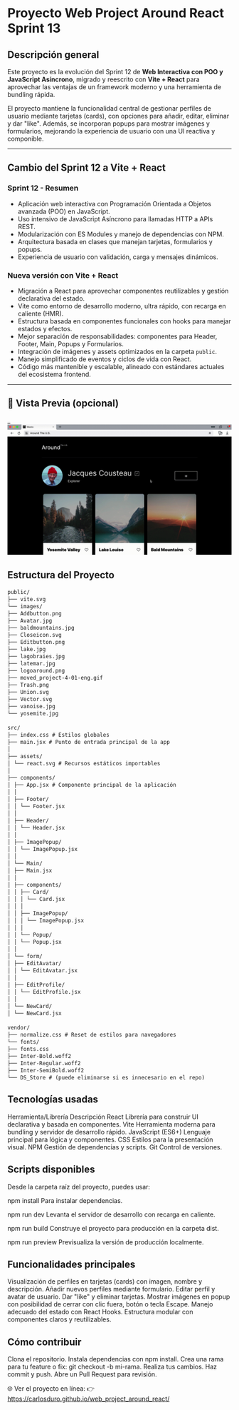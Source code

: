 # Proyecto Web Project Around React Sprint 13

## Descripción general

Este proyecto es la evolución del Sprint 12 de **Web Interactiva con POO y JavaScript Asíncrono**, migrado y reescrito con **Vite + React** para aprovechar las ventajas de un framework moderno y una herramienta de bundling rápida.

El proyecto mantiene la funcionalidad central de gestionar perfiles de usuario mediante tarjetas (cards), con opciones para añadir, editar, eliminar y dar "like". Además, se incorporan popups para mostrar imágenes y formularios, mejorando la experiencia de usuario con una UI reactiva y componible.

---

## Cambio del Sprint 12 a Vite + React

### Sprint 12 - Resumen

- Aplicación web interactiva con Programación Orientada a Objetos avanzada (POO) en JavaScript.
- Uso intensivo de JavaScript Asíncrono para llamadas HTTP a APIs REST.
- Modularización con ES Modules y manejo de dependencias con NPM.
- Arquitectura basada en clases que manejan tarjetas, formularios y popups.
- Experiencia de usuario con validación, carga y mensajes dinámicos.

### Nueva versión con Vite + React

- Migración a React para aprovechar componentes reutilizables y gestión declarativa del estado.
- Vite como entorno de desarrollo moderno, ultra rápido, con recarga en caliente (HMR).
- Estructura basada en componentes funcionales con hooks para manejar estados y efectos.
- Mejor separación de responsabilidades: componentes para Header, Footer, Main, Popups y Formularios.
- Integración de imágenes y assets optimizados en la carpeta `public`.
- Manejo simplificado de eventos y ciclos de vida con React.
- Código más mantenible y escalable, alineado con estándares actuales del ecosistema frontend.

---

## 📸 Vista Previa (opcional)

\_![Demo de la app](public/images/moved_project-4-01-eng.gif)

## Estructura del Proyecto

```plaintext
public/
├── vite.svg
└── images/
├── Addbutton.png
├── Avatar.jpg
├── baldmountains.jpg
├── Closeicon.svg
├── Editbutton.png
├── lake.jpg
├── lagobraies.jpg
├── latemar.jpg
├── logoaround.png
├── moved_project-4-01-eng.gif
├── Trash.png
├── Union.svg
├── Vector.svg
├── vanoise.jpg
└── yosemite.jpg

src/
├── index.css # Estilos globales
├── main.jsx # Punto de entrada principal de la app
│
├── assets/
│ └── react.svg # Recursos estáticos importables
│
├── components/
│ ├── App.jsx # Componente principal de la aplicación
│ │
│ ├── Footer/
│ │ └── Footer.jsx
│ │
│ ├── Header/
│ │ └── Header.jsx
│ │
│ ├── ImagePopup/
│ │ └── ImagePopup.jsx
│ │
│ └── Main/
│ ├── Main.jsx
│ │
│ ├── components/
│ │ ├── Card/
│ │ │ └── Card.jsx
│ │ │
│ │ ├── ImagePopup/
│ │ │ └── ImagePopup.jsx
│ │ │
│ │ └── Popup/
│ │ └── Popup.jsx
│ │
│ └── form/
│ ├── EditAvatar/
│ │ └── EditAvatar.jsx
│ │
│ ├── EditProfile/
│ │ └── EditProfile.jsx
│ │
│ └── NewCard/
│ └── NewCard.jsx

vendor/
├── normalize.css # Reset de estilos para navegadores
└── fonts/
├── fonts.css
├── Inter-Bold.woff2
├── Inter-Regular.woff2
├── Inter-SemiBold.woff2
└── DS_Store # (puede eliminarse si es innecesario en el repo)
```

## Tecnologías usadas

Herramienta/Librería Descripción
React Librería para construir UI declarativa y basada en componentes.
Vite Herramienta moderna para bundling y servidor de desarrollo rápido.
JavaScript (ES6+) Lenguaje principal para lógica y componentes.
CSS Estilos para la presentación visual.
NPM Gestión de dependencias y scripts.
Git Control de versiones.

## Scripts disponibles

Desde la carpeta raíz del proyecto, puedes usar:

npm install
Para instalar dependencias.

npm run dev
Levanta el servidor de desarrollo con recarga en caliente.

npm run build
Construye el proyecto para producción en la carpeta dist.

npm run preview
Previsualiza la versión de producción localmente.

## Funcionalidades principales

Visualización de perfiles en tarjetas (cards) con imagen, nombre y descripción.
Añadir nuevos perfiles mediante formulario.
Editar perfil y avatar de usuario.
Dar "like" y eliminar tarjetas.
Mostrar imágenes en popup con posibilidad de cerrar con clic fuera, botón o tecla Escape.
Manejo adecuado del estado con React Hooks.
Estructura modular con componentes claros y reutilizables.

## Cómo contribuir

Clona el repositorio.
Instala dependencias con npm install.
Crea una rama para tu feature o fix: git checkout -b mi-rama.
Realiza tus cambios.
Haz commit y push.
Abre un Pull Request para revisión.

🌐 Ver el proyecto en línea:
👉 https://carlosduro.github.io/web_project_around_react/
